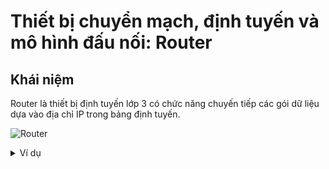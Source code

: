 # Thiết bị chuyển mạch, định tuyến và mô hình đấu nối: Router

## Khái niệm
Router là thiết bị định tuyến lớp 3 có chức năng chuyến tiếp các gói dữ liệu dựa vào địa chỉ IP trong bảng định tuyến.

![Router](https://codelearn.io/Media/Default/BasicNetworking/2.12.jpg)

<details>
<summary>Ví dụ </summary>

Trong modem wifi hộ gia đình, mỗi khi có 1 thiết bị kết nối wifi sẽ cấp cho thiết bị đó một IP,
khi thiết bị đó truy cập web hoặc ứng dụng dữ liệu sẽ được cục modem wifi dựa vào bảng định tuyến và chuyển tiếp dữ liệu đến nhà cung cấp, tại nhà cung cấp có các thiết bị router và theo bảng định tuyến của router chuyển tiếp dữ liệu ra ngoài internet, tương tự ngược lại dữ liệu internet sẽ trả về router của nhà cung cấp và đến cục modem wifi và đến thiết bị người dùng

</details>

